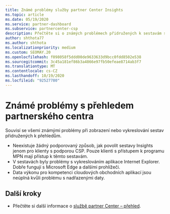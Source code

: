 ```yaml
---
title: Známé problémy služby partner Center Insights
ms.topic: article
ms.date: 05/19/2020
ms.service: partner-dashboard
ms.subservice: partnercenter-csp
description: Přečtěte si o známých problémech přidružených k sestavám služby partner Center Insights (PCI). Informace mohou zahrnovat známé problémy s vykreslováním nebo omezení vytváření sestav.
author: shthota77
ms.author: shthota
ms.localizationpriority: medium
ms.custom: SEOMAY.20
ms.openlocfilehash: f098058f5ddd00de9633633d9bcc0fdd8502e538
ms.sourcegitcommit: 3c45a181ef86b3a4866e97fb50efeae8714ab3f7
ms.translationtype: MT
ms.contentlocale: cs-CZ
ms.lasthandoff: 10/19/2020
ms.locfileid: "92527780"
---
```

# <a name="known-issues-with-partner-center-insights"></a>Známé problémy s přehledem partnerského centra

Souvisí se všemi známými problémy při zobrazení nebo vykreslování sestav přidružených k přehledům.

- Neexistuje žádný podporovaný způsob, jak povolit sestavy Insights jenom pro klienty s podporou CSP. Pouze klienti s přístupem k programu MPN mají přístup k těmto sestavám.
- V sestavách byly problémy s vykreslováním aplikace Internet Explorer. Dobře fungují s Microsoft Edge a dalšími prohlížeči.
- Data výkonu pro kompetenci cloudových obchodních aplikací jsou neúplná kvůli problému s nadřazenými daty.

## <a name="next-steps"></a>Další kroky

- Přečtěte si další informace o [službě partner Center – přehled](partner-center-insights.md).
